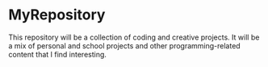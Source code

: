 # MyRepository
This repository will be a collection of coding and creative projects. It will be a mix of 
personal and school projects and other programming-related content that I find interesting. 
